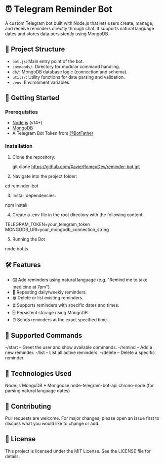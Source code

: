 # ⏰ Telegram Reminder Bot

A custom Telegram bot built with Node.js that lets users create, manage, and receive reminders directly through chat. It supports natural language dates and stores data persistently using MongoDB.

## 📁 Project Structure

- `bot.js`: Main entry point of the bot.
- `commands/`: Directory for modular command handling.
- `db/`: MongoDB database logic (connection and schema).
- `utils/`: Utility functions for date parsing and validation.
- `.env`: Environment variables.

## 🚀 Getting Started

### Prerequisites

- [Node.js](https://nodejs.org/) (v14+)
- [MongoDB](https://www.mongodb.com/)
- A Telegram Bot Token from [@BotFather](https://t.me/BotFather)

### Installation

1. Clone the repository:

   git clone https://github.com/XavierRomeuDev/reminder-bot.git

2. Navigate into the project folder:

  cd reminder-bot

3. Install dependencies:

  npm install

4. Create a .env file in the root directory with the following content:

  TELEGRAM_TOKEN=your_telegram_token
  MONGODB_URI=your_mongodb_connection_string

5. Running the Bot

  node bot.js

## 🛠️ Features

  - ⌨️ Add reminders using natural language (e.g. "Remind me to take medicine at 7pm").
  - 📅 Repeating daily/weekly reminders.
  - 🗑️ Delete or list existing reminders.
  - ⏳ Supports reminders with specific dates and times.
  - 🗄️ Persistent storage using MongoDB.
  - ⏰ Sends reminders at the exact specified time.

## 💬 Supported Commands
 
  -/start – Greet the user and show available commands.
  -/remind – Add a new reminder.
  -/list – List all active reminders.
  -/delete – Delete a specific reminder.

## 🧠 Technologies Used

  Node.js
  MongoDB + Mongoose
  node-telegram-bot-api
  chrono-node (for parsing natural language dates)

## 🤝 Contributing

  Pull requests are welcome. For major changes, please open an issue first to discuss what you would like to change or add.

## 📄 License
  This project is licensed under the MIT License. See the LICENSE file for details.
